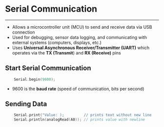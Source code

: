 # Serial Communication
---

- Allows a microcontroller unit (MCU) to send and receive data via USB connection
- Used for debugging, sensor data logging, and communicating with external systems (computers, displays, etc.)
- Uses **Universal Asynchronous Receiver/Transmitter (UART)** which operates via the **TX (Transmit**) and **RX (Receive)** pins

## Start Serial Communication

```c
	Serial.begin(9600);
```
- 9600 is the **baud rate** (speed of communication, bits per second)

## Sending Data

```c
	Serial.print("Value: );         // prints text without new line
	Serial.println(analogRead(A0)); // prints value with newline
```
